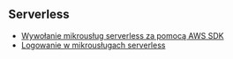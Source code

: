## Serverless
- [Wywołanie mikrousług serverless za pomocą AWS SDK](wywolanie-mikrouslug-serverless-za-pomoca-aws-sdk.md)
- [Logowanie w mikrousługach serverless](logowanie-w-lambdzie.md)